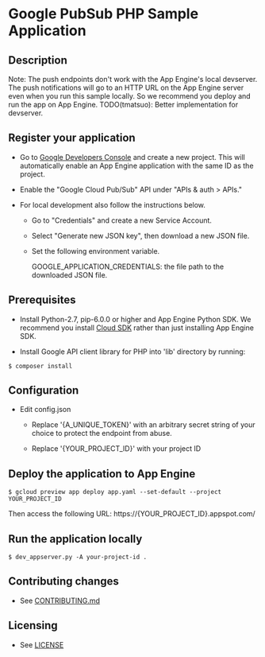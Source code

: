 # Google PubSub PHP Sample Application

## Description

Note: The push endpoints don't work with the App Engine's local
devserver. The push notifications will go to an HTTP URL on the App
Engine server even when you run this sample locally. So we recommend
you deploy and run the app on App Engine.
TODO(tmatsuo): Better implementation for devserver.

## Register your application

- Go to
  [Google Developers Console](https://console.developers.google.com/project)
  and create a new project. This will automatically enable an App
  Engine application with the same ID as the project.

- Enable the "Google Cloud Pub/Sub" API under "APIs & auth > APIs."

- For local development also follow the instructions below.

  - Go to "Credentials" and create a new Service Account.

  - Select "Generate new JSON key", then download a new JSON file.

  - Set the following environment variable.

    GOOGLE_APPLICATION_CREDENTIALS: the file path to the downloaded JSON file.

## Prerequisites

- Install Python-2.7, pip-6.0.0 or higher and App Engine Python SDK.
  We recommend you install
  [Cloud SDK](https://developers.google.com/cloud/sdk/) rather than
  just installing App Engine SDK.

- Install Google API client library for PHP into 'lib' directory by running:

```
$ composer install
```

## Configuration

- Edit config.json
    - Replace '{A_UNIQUE_TOKEN}' with an arbitrary secret string of
      your choice to protect the endpoint from abuse.

    - Replace '{YOUR_PROJECT_ID}' with your project ID

## Deploy the application to App Engine

```
$ gcloud preview app deploy app.yaml --set-default --project YOUR_PROJECT_ID
```

Then access the following URL:
  https://{YOUR_PROJECT_ID}.appspot.com/

## Run the application locally

```
$ dev_appserver.py -A your-project-id .
```

## Contributing changes

* See [CONTRIBUTING.md](../CONTRIBUTING.md)

## Licensing

* See [LICENSE](../LICENSE)


